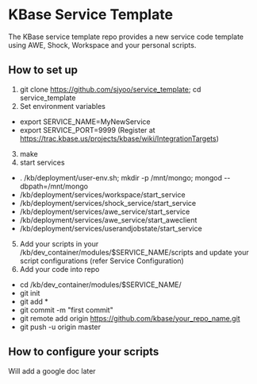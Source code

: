 KBase Service Template
================

The KBase service template repo provides a new service code template using AWE, Shock, Workspace and your personal scripts.


How to set up
----------------
1. git clone https://github.com/sjyoo/service_template; cd service_template
2. Set environment variables
  - export SERVICE_NAME=MyNewService
  - export SERVICE_PORT=9999 (Register at https://trac.kbase.us/projects/kbase/wiki/IntegrationTargets)
3. make
4. start services
  - . /kb/deployment/user-env.sh; mkdir -p /mnt/mongo; mongod --dbpath=/mnt/mongo
  - /kb/deployment/services/workspace/start_service
  - /kb/deployment/services/shock_service/start_service
  - /kb/deployment/services/awe_service/start_service
  - /kb/deployment/services/awe_service/start_aweclient
  - /kb/deployment/services/userandjobstate/start_service
5. Add your scripts in your /kb/dev_container/modules/$SERVICE_NAME/scripts and update your script configurations (refer Service Configuration)
6. Add your code into repo
  - cd /kb/dev_container/modules/$SERVICE_NAME/
  - git init
  - git add *
  - git commit -m "first commit"
  - git remote add origin https://github.com/kbase/your_repo_name.git
  - git push -u origin master

How to configure your scripts
----------------
Will add a google doc later
